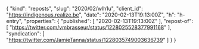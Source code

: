 {
  "kind": "reposts",
  "slug": "2020/02/wlh1u",
  "client_id": "https://indigenous.realize.be",
  "date": "2020-02-13T19:13:00Z",
  "h": "h-entry",
  "properties": {
    "published": [
      "2020-02-13T19:13:00Z"
    ],
    "repost-of": [
      "https://twitter.com/vmbrasseur/status/1228025528377991168"
    ],
    "syndication": [
      "https://twitter.com/JamieTanna/status/1228035749003636739"
    ]
  }
}
